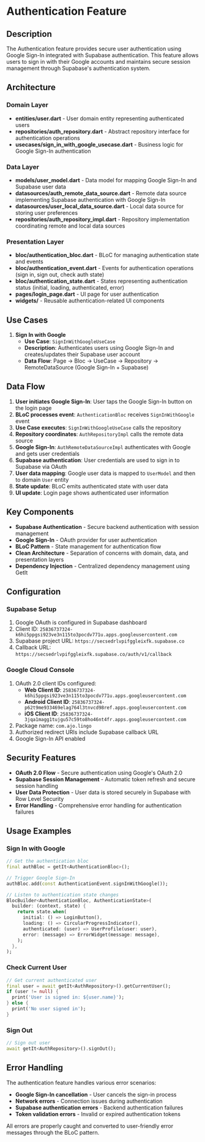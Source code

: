 # Authentication Feature

## Description

The Authentication feature provides secure user authentication using Google Sign-In integrated with Supabase authentication. This feature allows users to sign in with their Google accounts and maintains secure session management through Supabase's authentication system.

## Architecture

### Domain Layer
- **entities/user.dart** - User domain entity representing authenticated users
- **repositories/auth_repository.dart** - Abstract repository interface for authentication operations
- **usecases/sign_in_with_google_usecase.dart** - Business logic for Google Sign-In authentication

### Data Layer
- **models/user_model.dart** - Data model for mapping Google Sign-In and Supabase user data
- **datasources/auth_remote_data_source.dart** - Remote data source implementing Supabase authentication with Google Sign-In
- **datasources/user_local_data_source.dart** - Local data source for storing user preferences
- **repositories/auth_repository_impl.dart** - Repository implementation coordinating remote and local data sources

### Presentation Layer
- **bloc/authentication_bloc.dart** - BLoC for managing authentication state and events
- **bloc/authentication_event.dart** - Events for authentication operations (sign in, sign out, check auth state)
- **bloc/authentication_state.dart** - States representing authentication status (initial, loading, authenticated, error)
- **pages/login_page.dart** - UI page for user authentication
- **widgets/** - Reusable authentication-related UI components

## Use Cases

1. **Sign In with Google**
   - **Use Case**: `SignInWithGoogleUseCase`
   - **Description**: Authenticates users using Google Sign-In and creates/updates their Supabase user account
   - **Data Flow**: Page -> Bloc -> UseCase -> Repository -> RemoteDataSource (Google Sign-In + Supabase)

## Data Flow

1. **User initiates Google Sign-In**: User taps the Google Sign-In button on the login page
2. **BLoC processes event**: `AuthenticationBloc` receives `SignInWithGoogle` event
3. **Use Case executes**: `SignInWithGoogleUseCase` calls the repository
4. **Repository coordinates**: `AuthRepositoryImpl` calls the remote data source
5. **Google Sign-In**: `AuthRemoteDataSourceImpl` authenticates with Google and gets user credentials
6. **Supabase authentication**: User credentials are used to sign in to Supabase via OAuth
7. **User data mapping**: Google user data is mapped to `UserModel` and then to domain `User` entity
8. **State update**: BLoC emits authenticated state with user data
9. **UI update**: Login page shows authenticated user information

## Key Components

- **Supabase Authentication** - Secure backend authentication with session management
- **Google Sign-In** - OAuth provider for user authentication
- **BLoC Pattern** - State management for authentication flow
- **Clean Architecture** - Separation of concerns with domain, data, and presentation layers
- **Dependency Injection** - Centralized dependency management using GetIt

## Configuration

### Supabase Setup
1. Google OAuth is configured in Supabase dashboard
2. Client ID: `25836737324-k6hi5ppgsi923ve3n115to3pocdv771u.apps.googleusercontent.com`
3. Supabase project URL: `https://secsedrlvpifggleixfk.supabase.co`
4. Callback URL: `https://secsedrlvpifggleixfk.supabase.co/auth/v1/callback`

### Google Cloud Console
1. OAuth 2.0 client IDs configured:
   - **Web Client ID**: `25836737324-k6hi5ppgsi923ve3n115to3pocdv771u.apps.googleusercontent.com`
   - **Android Client ID**: `25836737324-p62t9me933469elag764l3tnvcd98ref.apps.googleusercontent.com`
   - **iOS Client ID**: `25836737324-3jqa1magg1tujgu57c59to8ho46nt4fr.apps.googleusercontent.com`
2. Package name: `com.ajo.lingo`
3. Authorized redirect URIs include Supabase callback URL
4. Google Sign-In API enabled

## Security Features

- **OAuth 2.0 Flow** - Secure authentication using Google's OAuth 2.0
- **Supabase Session Management** - Automatic token refresh and secure session handling
- **User Data Protection** - User data is stored securely in Supabase with Row Level Security
- **Error Handling** - Comprehensive error handling for authentication failures

## Usage Examples

### Sign In with Google
```dart
// Get the authentication bloc
final authBloc = getIt<AuthenticationBloc>();

// Trigger Google Sign-In
authBloc.add(const AuthenticationEvent.signInWithGoogle());

// Listen to authentication state changes
BlocBuilder<AuthenticationBloc, AuthenticationState>(
  builder: (context, state) {
    return state.when(
      initial: () => LoginButton(),
      loading: () => CircularProgressIndicator(),
      authenticated: (user) => UserProfile(user: user),
      error: (message) => ErrorWidget(message: message),
    );
  },
);
```

### Check Current User
```dart
// Get current authenticated user
final user = await getIt<AuthRepository>().getCurrentUser();
if (user != null) {
  print('User is signed in: ${user.name}');
} else {
  print('No user signed in');
}
```

### Sign Out
```dart
// Sign out user
await getIt<AuthRepository>().signOut();
```

## Error Handling

The authentication feature handles various error scenarios:
- **Google Sign-In cancellation** - User cancels the sign-in process
- **Network errors** - Connection issues during authentication
- **Supabase authentication errors** - Backend authentication failures
- **Token validation errors** - Invalid or expired authentication tokens

All errors are properly caught and converted to user-friendly error messages through the BLoC pattern.